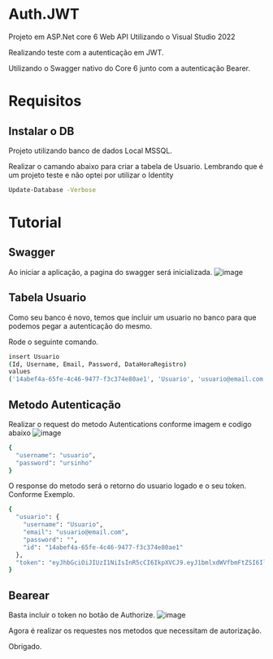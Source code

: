 # Auth.JWT

Projeto em ASP.Net core 6 Web API Utilizando o Visual Studio 2022

Realizando teste com a autenticação em JWT.

Utilizando o Swagger nativo do Core 6 junto com a autenticação Bearer.

# Requisitos
## Instalar o DB

Projeto utilizando banco de dados Local MSSQL.

Realizar o camando abaixo para criar a tabela de Usuario. Lembrando que é um projeto teste e não optei por utilizar o Identity
```bash
Update-Database -Verbose
```

# Tutorial

## Swagger
Ao iniciar a aplicação, a pagina do swagger será inicializada.
![image](https://user-images.githubusercontent.com/47647813/143149873-9d850532-3fc0-4ad2-add1-e661431f1d0c.png)

## Tabela Usuario
Como seu banco é novo, temos que incluir um usuario no banco para que podemos pegar a autenticação do mesmo.

Rode o seguinte comando.
```bash
insert Usuario 
(Id, Username, Email, Password, DataHoraRegistro)
values 
('14abef4a-65fe-4c46-9477-f3c374e80ae1', 'Usuario', 'usuario@email.com', 'ursinho', GETDATE());
```

## Metodo Autenticação
Realizar o request do metodo Autentications conforme imagem e codigo abaixo
![image](https://user-images.githubusercontent.com/47647813/143150504-37df73b0-4a7b-42e3-a8ea-93181b526aaa.png)

```bash
{
  "username": "usuario",
  "password": "ursinho"
}
```

O response do metodo será o retorno do usuario logado e o seu token. Conforme Exemplo.
```bash
{
  "usuario": {
    "username": "Usuario",
    "email": "usuario@email.com",
    "password": "",
    "id": "14abef4a-65fe-4c46-9477-f3c374e80ae1"
  },
  "token": "eyJhbGciOiJIUzI1NiIsInR5cCI6IkpXVCJ9.eyJ1bmlxdWVfbmFtZSI6IlVzdWFyaW8iLCJyb2xlIjoiZW1wbG95ZWUiLCJuYmYiOjE2Mzc3MTQyNTcsImV4cCI6MTYzNzcxNTQ1NywiaWF0IjoxNjM3NzE0MjU3LCJpc3MiOiJCaWRvaWFDb3JwIiwiYXVkIjoiQmlkb2lhQXVkaWVuY2UifQ.JGJ3NUson_mHQcVHgqXuCC2iS_mMInhqElpwWisVJIk"
}
```
## Bearear

Basta incluir o token no botão de Authorize.
![image](https://user-images.githubusercontent.com/47647813/143150721-8f88a592-5fdd-407f-b212-bbc41fd39184.png)

Agora é realizar os requestes nos metodos que necessitam de autorização.

Obrigado.
